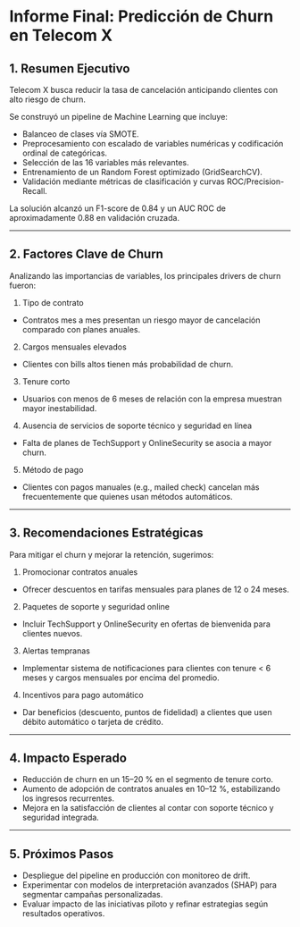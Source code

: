 # Informe Final: Predicción de Churn en Telecom X
## 1. Resumen Ejecutivo
Telecom X busca reducir la tasa de cancelación anticipando clientes con alto riesgo de churn. 

Se construyó un pipeline de Machine Learning que incluye:
* Balanceo de clases vía SMOTE.
* Preprocesamiento con escalado de variables numéricas y codificación ordinal de categóricas.
* Selección de las 16 variables más relevantes.
* Entrenamiento de un Random Forest optimizado (GridSearchCV).
* Validación mediante métricas de clasificación y curvas ROC/Precision-Recall.

La solución alcanzó un F1-score de 0.84 y un AUC ROC de aproximadamente 0.88 en validación cruzada.

---
## 2. Factores Clave de Churn
Analizando las importancias de variables, los principales drivers de churn fueron:

1. Tipo de contrato
  * Contratos mes a mes presentan un riesgo mayor de cancelación comparado con planes anuales.

2. Cargos mensuales elevados
  * Clientes con bills altos tienen más probabilidad de churn.

3. Tenure corto
  * Usuarios con menos de 6 meses de relación con la empresa muestran mayor inestabilidad.

4. Ausencia de servicios de soporte técnico y seguridad en línea
  * Falta de planes de TechSupport y OnlineSecurity se asocia a mayor churn.

5. Método de pago
  * Clientes con pagos manuales (e.g., mailed check) cancelan más frecuentemente que quienes usan métodos automáticos.

---
## 3. Recomendaciones Estratégicas
Para mitigar el churn y mejorar la retención, sugerimos:

1. Promocionar contratos anuales
* Ofrecer descuentos en tarifas mensuales para planes de 12 o 24 meses.

2. Paquetes de soporte y seguridad online
* Incluir TechSupport y OnlineSecurity en ofertas de bienvenida para clientes nuevos.

3. Alertas tempranas
* Implementar sistema de notificaciones para clientes con tenure < 6 meses y cargos mensuales por encima del promedio.

4. Incentivos para pago automático
* Dar beneficios (descuento, puntos de fidelidad) a clientes que usen débito automático o tarjeta de crédito.

---
## 4. Impacto Esperado
* Reducción de churn en un 15–20 % en el segmento de tenure corto.
* Aumento de adopción de contratos anuales en 10–12 %, estabilizando los ingresos recurrentes.
* Mejora en la satisfacción de clientes al contar con soporte técnico y seguridad integrada.

---
## 5. Próximos Pasos
* Despliegue del pipeline en producción con monitoreo de drift.
* Experimentar con modelos de interpretación avanzados (SHAP) para segmentar campañas personalizadas.
* Evaluar impacto de las iniciativas piloto y refinar estrategias según resultados operativos.
